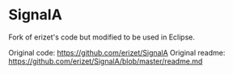 SignalA
=======

Fork of erizet's code but modified to be used in Eclipse.

Original code: https://github.com/erizet/SignalA
Original readme: https://github.com/erizet/SignalA/blob/master/readme.md
